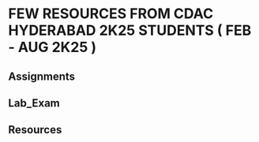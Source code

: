 # FEW RESOURCES FROM CDAC HYDERABAD 2K25 STUDENTS ( FEB - AUG 2K25 )
## Assignments
## Lab_Exam 
## Resources
